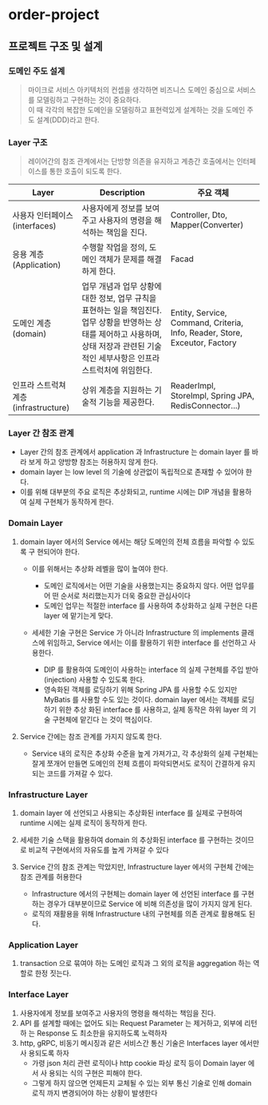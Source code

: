 # order-project

## 프로젝트 구조 및 설계

### 도메인 주도 설계
> 마이크로 서비스 아키텍처의 컨셉을 생각하면 비즈니스 도메인 중심으로 서비스를 모델링하고 구현하는 것이 중요하다.  
> 이 때 각각의 복잡한 도메인을 모델링하고 표현력있게 설계하는 것을 도메인 주도 설계(DDD)라고 한다.  

### Layer 구조
> 레이어간의 참조 관계에서는 단방향 의존을 유지하고 계층간 호출에서는 인터페이스를 통한 호출이 되도록 한다.

|Layer|Description|주요 객체
|-----|----|----|
|사용자 인터페이스 (interfaces)|사용자에게 정보를 보여주고 사용자의 명령을 해석하는 책임을 진다.|Controller, Dto, Mapper(Converter)
|응용 계층 (Application)|수행할 작업을 정의, 도메인 객체가 문제를 해결하게 한다.|Facad
|도메인 계층 (domain)|업무 개념과 업무 상황에 대한 정보, 업무 규칙을 표현하는 일을 책임진다. 업무 상황을 반영하는 상태를 제어하고 사용하며, 상태 저장과 관련된 기술적인 세부사항은 인프라 스트럭처에 위임한다.|Entity, Service, Command, Criteria, Info, Reader, Store, Exceutor, Factory
인프라 스트럭쳐 계층(infrastructure)|상위 계층을 지원하는 기술적 기능을 제공한다.|ReaderImpl, StoreImpl, Spring JPA, RedisConnector...)


### Layer 간 참조 관계
- Layer 간의 참조 관계에서 application 과 Infrastructure 는 domain layer 를 바라
보게 하고 양방향 참조는 허용하지 않게 한다.  
- domain layer 는 low level 의 기술에 상관없이 독립적으로 존재할 수 있어야 한다.  
- 이를 위해 대부분의 주요 로직은 추상화되고, runtime 시에는 DIP 개념을 활용하
여 실제 구현체가 동작하게 한다.  


### Domain Layer
1. domain layer 에서의 Service 에서는 해당 도메인의 전체 흐름을 파악할 수 있도록 구
현되어야 한다.  
    - 이를 위해서는 추상화 레벨을 많이 높여야 한다.
        - 도메인 로직에서는 어떤 기술을 사용했는지는 중요하지 않다. 어떤 업무를 어
떤 순서로 처리했는지가 더욱 중요한 관심사이다
        - 도메인 업무는 적절한 interface 를 사용하여 추상화하고 실제 구현은 다른
layer 에 맡기는게 맞다.

    - 세세한 기술 구현은 Service 가 아니라 Infrastructure 의 implements 클래스에
위임하고, Service 에서는 이를 활용하기 위한 interface 를 선언하고 사용한다.
        - DIP 를 활용하여 도메인이 사용하는 interface 의 실제 구현체를 주입 받아
(injection) 사용할 수 있도록 한다.
        - 영속화된 객체를 로딩하기 위해 Spring JPA 를 사용할 수도 있지만 MyBatis
를 사용할 수도 있는 것이다. domain layer 에서는 객체를 로딩하기 위한 추상
화된 interface 를 사용하고, 실제 동작은 하위 layer 의 기술 구현체에 맡긴다
는 것이 핵심이다.  


2. Service 간에는 참조 관계를 가지지 않도록 한다.
    - Service 내의 로직은 추상화 수준을 높게 가져가고, 각 추상화의 실제 구현체는 잘게 쪼개어 만들면 도메인의 전체 흐름이 파악되면서도 로직이 간결하게 유지되는 코드를 가져갈
수 있다.


### Infrastructure Layer
1. domain layer 에 선언되고 사용되는 추상화된 interface 를 실제로 구현하여 runtime
시에는 실제 로직이 동작하게 한다.

2. 세세한 기술 스택을 활용하여 domain 의 추상화된 interface 를 구현하는 것이므로 비교적 구현에서의 자유도를 높게 가져갈 수 있다

3. Service 간의 참조 관계는 막았지만, Infrastructure layer 에서의 구현체 간에는 참조
관계를 허용한다
    - Infrastructure 에서의 구현체는 domain layer 에 선언된 interface 를 구현하는
경우가 대부분이므로 Service 에 비해 의존성을 많이 가지지 않게 된다.
    - 로직의 재활용을 위해 Infrastructure 내의 구현체를 의존 관계로 활용해도 된다.


### Application Layer 
1. transaction 으로 묶여야 하는 도메인 로직과 그 외의 로직을 aggregation 하는 역할로 한정 짓는다.

### Interface Layer
1. 사용자에게 정보를 보여주고 사용자의 명령을 해석하는 책임을 진다.
2. API 를 설계할 때에는 없어도 되는 Request Parameter 는 제거하고, 외부에 리턴하
는 Response 도 최소한을 유지하도록 노력하자
3. http, gRPC, 비동기 메시징과 같은 서비스간 통신 기술은 Interfaces layer 에서만 사
용되도록 하자
    - 가령 json 처리 관련 로직이나 http cookie 파싱 로직 등이 Domain layer 에서 사
용되는 식의 구현은 피해야 한다.
    - 그렇게 하지 않으면 언제든지 교체될 수 있는 외부 통신 기술로 인해 domain 로직
까지 변경되어야 하는 상황이 발생한다
